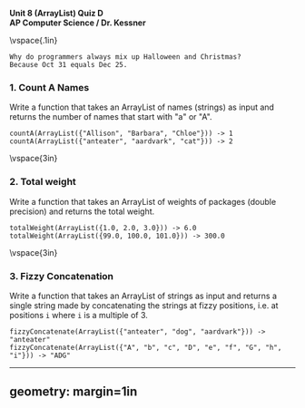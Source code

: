 __Unit 8 (ArrayList) Quiz D__  
__AP Computer Science / Dr. Kessner__  

\vspace{.1in}

```
Why do programmers always mix up Halloween and Christmas?
Because Oct 31 equals Dec 25.
```

### 1.  Count A Names

Write a function that takes an ArrayList of names (strings) as input and returns the
number of names that start with "a" or "A".

```
countA(ArrayList({"Allison", "Barbara", "Chloe"})) -> 1
countA(ArrayList({"anteater", "aardvark", "cat"})) -> 2
```


\vspace{3in}


### 2. Total weight

Write a function that takes an ArrayList of weights of packages (double
precision) and returns the total weight.

```
totalWeight(ArrayList({1.0, 2.0, 3.0})) -> 6.0
totalWeight(ArrayList({99.0, 100.0, 101.0})) -> 300.0
```
\vspace{3in}


### 3.  Fizzy Concatenation

Write a function that takes an ArrayList of strings as input and returns a
single string made by concatenating the strings at fizzy positions, i.e. at positions
`i` where `i` is a multiple of 3.

```
fizzyConcatenate(ArrayList({"anteater", "dog", "aardvark"})) -> "anteater"
fizzyConcatenate(ArrayList({"A", "b", "c", "D", "e", "f", "G", "h", "i"})) -> "ADG"
```


---
geometry: margin=1in
---


